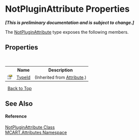 # NotPluginAttribute Properties
 _**\[This is preliminary documentation and is subject to change.\]**_

The <a href="36399f2a-911e-7e4a-86a1-19a5a6e2aa3c">NotPluginAttribute</a> type exposes the following members.


## Properties
&nbsp;<table><tr><th></th><th>Name</th><th>Description</th></tr><tr><td>![Public property](media/pubproperty.gif "Public property")</td><td><a href="http://msdn2.microsoft.com/es-es/library/sa1bf03e" target="_blank">TypeId</a></td><td> (Inherited from <a href="http://msdn2.microsoft.com/es-es/library/e8kc3626" target="_blank">Attribute</a>.)</td></tr></table>&nbsp;
<a href="#notpluginattribute-properties">Back to Top</a>

## See Also


#### Reference
<a href="36399f2a-911e-7e4a-86a1-19a5a6e2aa3c">NotPluginAttribute Class</a><br /><a href="149c1cbf-2082-5e41-e423-c506e9b98202">MCART.Attributes Namespace</a><br />